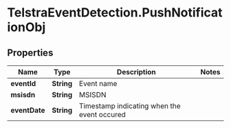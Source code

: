# TelstraEventDetection.PushNotificationObj

## Properties
Name | Type | Description | Notes
------------ | ------------- | ------------- | -------------
**eventId** | **String** | Event name | 
**msisdn** | **String** | MSISDN | 
**eventDate** | **String** | Timestamp indicating when the event occured | 



